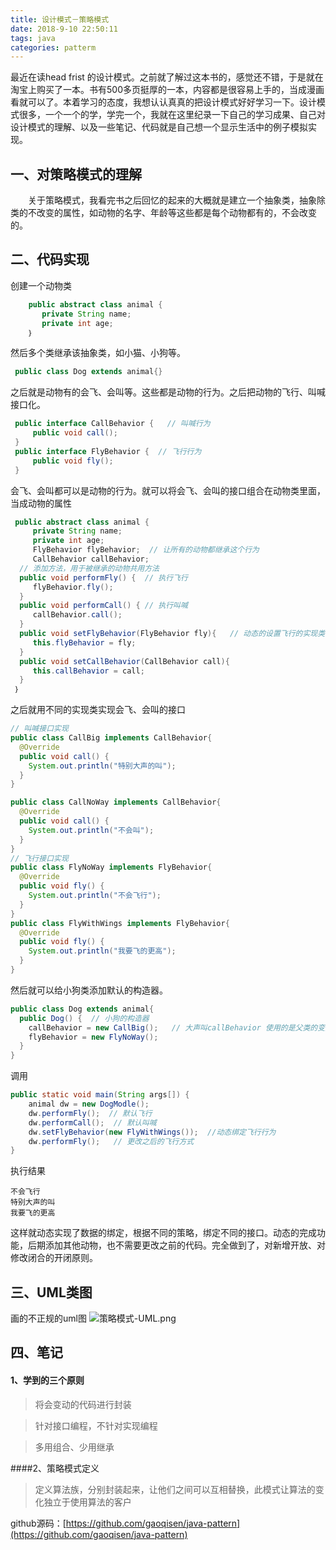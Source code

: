 ```yaml
---
title: 设计模式－策略模式
date: 2018-9-10 22:50:11
tags: java
categories: patterm
---
```

最近在读head frist 的设计模式。之前就了解过这本书的，感觉还不错，于是就在淘宝上购买了一本。书有500多页挺厚的一本，内容都是很容易上手的，当成漫画看就可以了。本着学习的态度，我想认认真真的把设计模式好好学习一下。设计模式很多，一个一个的学，学完一个，我就在这里纪录一下自己的学习成果、自己对设计模式的理解、以及一些笔记、代码就是自己想一个显示生活中的例子模拟实现。
## 一、对策略模式的理解
&emsp;&emsp;关于策略模式，我看完书之后回忆的起来的大概就是建立一个抽象类，抽象除类的不改变的属性，如动物的名字、年龄等这些都是每个动物都有的，不会改变的。
## 二、代码实现
创建一个动物类
```java
    public abstract class animal {
       private String name;
       private int age;
	｝
```
然后多个类继承该抽象类，如小猫、小狗等。

```java
 public class Dog extends animal{}
```

之后就是动物有的会飞、会叫等。这些都是动物的行为。之后把动物的飞行、叫喊接口化。

```java
 public interface CallBehavior {   // 叫喊行为
     public void call();
 }
 public interface FlyBehavior {  // 飞行行为
     public void fly();
 }
```
会飞、会叫都可以是动物的行为。就可以将会飞、会叫的接口组合在动物类里面，当成动物的属性

```java
 public abstract class animal {
     private String name;
     private int age;
     FlyBehavior flyBehavior;  // 让所有的动物都继承这个行为
     CallBehavior callBehavior;
  // 添加方法，用于被继承的动物共用方法
  public void performFly() {  // 执行飞行
	 flyBehavior.fly();
  }
  public void performCall() { // 执行叫喊
     callBehavior.call(); 
  }
  public void setFlyBehavior(FlyBehavior fly){   // 动态的设置飞行的实现类，可以在运行时改变动物的飞行方式
	 this.flyBehavior = fly;
  }
  public void setCallBehavior(CallBehavior call){
     this.callBehavior = call;
  }
 ｝
```
之后就用不同的实现类实现会飞、会叫的接口

```java
// 叫喊接口实现
public class CallBig implements CallBehavior{
  @Override
  public void call() {
	System.out.println("特别大声的叫");
  }
}

public class CallNoWay implements CallBehavior{
  @Override
  public void call() {
	System.out.println("不会叫");
  }
}
// 飞行接口实现
public class FlyNoWay implements FlyBehavior{
  @Override
  public void fly() {
	System.out.println("不会飞行");
  }
}
public class FlyWithWings implements FlyBehavior{
  @Override
  public void fly() {
	System.out.println("我要飞的更高");
  }
}
```
然后就可以给小狗类添加默认的构造器。

```java
public class Dog extends animal{
  public Dog() {  // 小狗的构造器
	callBehavior = new CallBig();   // 大声叫callBehavior 使用的是父类的变量
	flyBehavior = new FlyNoWay();  
  }  
}
```

调用

```java
public static void main(String args[]) {
	animal dw = new DogModle();
	dw.performFly();  // 默认飞行
	dw.performCall();  // 默认叫喊
	dw.setFlyBehavior(new FlyWithWings());  //动态绑定飞行行为
	dw.performFly();   // 更改之后的飞行方式
}
```
执行结果

    不会飞行
    特别大声的叫
    我要飞的更高

这样就动态实现了数据的绑定，根据不同的策略，绑定不同的接口。动态的完成功能，后期添加其他动物，也不需要更改之前的代码。完全做到了，对新增开放、对修改闭合的开闭原则。
## 三、UML类图
画的不正规的uml图
![策略模式-UML.png](https://upload-images.jianshu.io/upload_images/7172355-0d16b6383d232c30.png)
## 四、笔记
  #### 1、学到的三个原则
>将会变动的代码进行封装

>针对接口编程，不针对实现编程

>多用组合、少用继承

####2、策略模式定义
> 定义算法族，分别封装起来，让他们之间可以互相替换，此模式让算法的变化独立于使用算法的客户



github源码：[https://github.com/gaoqisen/java-pattern](https://github.com/gaoqisen/java-pattern)








